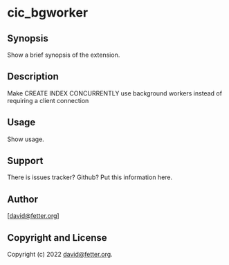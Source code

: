 cic_bgworker
============

Synopsis
--------

  Show a brief synopsis of the extension.

Description
-----------

Make CREATE INDEX CONCURRENTLY use background workers instead of requiring a client connection

Usage
-----

  Show usage.

Support
-------

  There is issues tracker? Github? Put this information here.

Author
------

[<david@fetter.org>]

Copyright and License
---------------------

Copyright (c) 2022 <david@fetter.org>.

